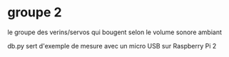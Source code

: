# groupe 2

le groupe des verins/servos qui bougent selon le volume sonore ambiant

db.py sert d'exemple de mesure avec un micro USB sur Raspberry Pi 2
